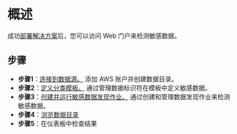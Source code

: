 # 概述
成功[部署解决方案](../deployment/deployment.md)后，您可以访问 Web 门户来检测敏感数据。

## 步骤

- **步骤1**：[连接到数据源。](data-source.md) 添加 AWS 账户并创建数据目录。
- **步骤2**：[定义分类模板。](data-classification-template.md) 通过管理数据标识符在模板中定义敏感数据。
- **步骤3**：[创建并运行敏感数据发现作业。](discover-job-create.md) 通过创建和管理数据发现作业来检测敏感数据。
- **步骤4**：[浏览数据目录](data-catalog-sync.md)
- **步骤5**：在仪表板中检查结果